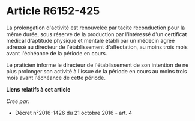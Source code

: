 # Article R6152-425

La prolongation d'activité est renouvelée par tacite reconduction pour la même durée, sous réserve de la production par
l'intéressé d'un certificat médical d'aptitude physique et mentale établi par un médecin agréé adressé au directeur de
l'établissement d'affectation, au moins trois mois avant l'échéance de la période en cours. 

Le praticien informe le directeur de l'établissement de son intention de ne plus prolonger son activité à l'issue de la
période en cours au moins trois mois avant l'échéance de cette période.

**Liens relatifs à cet article**

_Créé par_:

  - Décret n°2016-1426 du 21 octobre 2016 - art. 4
